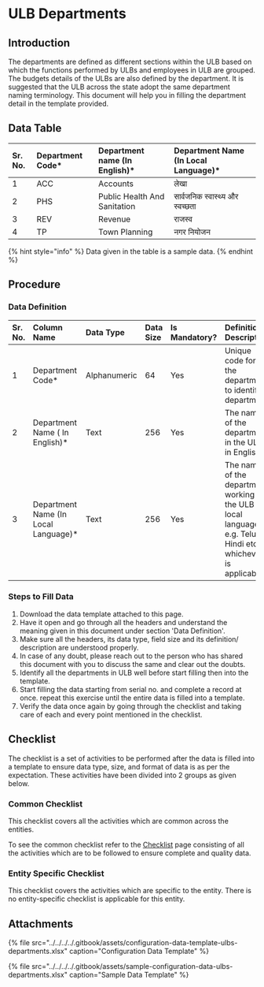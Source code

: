 # ULB Departments

## Introduction

The departments are defined as different sections within the ULB based on which the functions performed by ULBs and employees in ULB are grouped. The budgets details of the ULBs are also defined by the department. It is suggested that the ULB across the state adopt the same department naming terminology. This document will help you in filling the department detail in the template provided.

## Data Table

| Sr. No. | Department Code\* | Department name \(In English\)\* | Department Name \(In Local Language\)\* |
| :--- | :--- | :--- | :--- |
| 1 | ACC | Accounts | लेखा |
| 2 | PHS | Public Health And Sanitation | सार्वजनिक स्वास्थ्य और स्वच्छता |
| 3 | REV | Revenue | राजस्व |
| 4 | TP | Town Planning | नगर नियोजन |

{% hint style="info" %}
Data given in the table is a sample data.
{% endhint %}

## Procedure

### Data Definition

| Sr. No. | Column Name | Data Type | Data Size | Is Mandatory? | Definition/ Description |
| :--- | :--- | :--- | :--- | :--- | :--- |
| 1 | Department Code\* | Alphanumeric | 64 | Yes | Unique code for the department to identify a department |
| 2 | Department Name \( In English\)\* | Text | 256 | Yes | The name of the department in the ULB in English |
| 3 | Department Name \(In Local Language\)\* | Text | 256 | Yes | The name of the department working in the ULB in local language e.g. Telugu, Hindi etc. whichever is applicable |

### Steps to Fill Data

1. Download the data template attached to this page.
2. Have it open and go through all the headers and understand the meaning given in this document under section 'Data Definition'.
3. Make sure all the headers, its data type, field size and its definition/ description are understood properly.
4. In case of any doubt, please reach out to the person who has shared this document with you to discuss the same and clear out the doubts.
5. Identify all the departments in ULB well before start filling then into the template.
6. Start filling the data starting from serial no. and complete a record at once. repeat this exercise until the entire data is filled into a template.
7. Verify the data once again by going through the checklist and taking care of each and every point mentioned in the checklist.

## Checklist

The checklist is a set of activities to be performed after the data is filled into a template to ensure data type, size, and format of data is as per the expectation. These activities have been divided into 2 groups as given below.

### Common Checklist

This checklist covers all the activities which are common across the entities.

To see the common checklist refer to the [Checklist](../../module-setup/untitled-1/checklist.md) page consisting of all the activities which are to be followed to ensure complete and quality data.

### Entity Specific Checklist

This checklist covers the activities which are specific to the entity. There is no entity-specific checklist is applicable for this entity.

## Attachments

{% file src="../../../../.gitbook/assets/configuration-data-template-ulbs-departments.xlsx" caption="Configuration Data Template" %}

{% file src="../../../../.gitbook/assets/sample-configuration-data-ulbs-departments.xlsx" caption="Sample Data Template" %}

